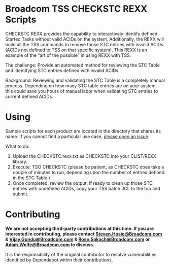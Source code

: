# Broadcom TSS CHECKSTC REXX Scripts
CHECKSTC REXX provides the capability to interactively identify defined Started Tasks without valid ACIDs on the system.  Additionally, the REXX will build all the TSS commands to remove those STC entries with invalid ACIDs (ACIDs not defined to TSS on that specific system). This REXX is an example of the “art of the possible” in using REXX with TSS. 

The challenge:  Provide an automated method for reviewing the STC Table and identifying STC entries defined with invalid ACIDs.

Background:  Reviewing and validating the STC Table is a completely manual process. Depending on how many STC table entries are on your system, this could save you hours of manual labor when validating STC entries to current defined ACIDs.    

# Using
Sample scripts for each product are located in the directory that shares its name. If you cannot find a particular use case, [please open an issue](https://github.com/BroadcomMFD/broadcom-product-scripts/issues/new).

What to do:   
1.	Upload the CHECKSTC.rexx.txt as CHECKSTC into your CLIST/REXX library.
2.	Execute:  TSO CHECKSTC    (please be patient, as CHECKSTC does take a couple of minutes to run, depending upon the number of entries defined in the STC Table.)          
3.	Once completed, review the output.  If ready to clean up those STC entries with undefined ACIDs, copy your TSS batch JCL to the top and submit.   
 
  	
# Contributing
**We are not accepting third-party contributions at this time. If you are interested in contributing, please contact Steven.Hosie@Broadcom.com & Vijay.Gundu@Broadcom.com & Rose.Sakach@Broadcom.com or Adam.Wolfe@Broadcom.com to discuss.**

It is the responsibility of the original contributor to resolve vulnerabilities identified by Dependabot within their contributions.
